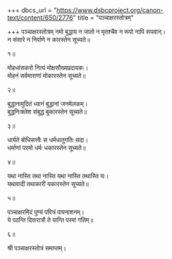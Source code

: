 +++
dbcs_url = "https://www.dsbcproject.org/canon-text/content/650/2776"
title = "पञ्चाक्षरस्तोत्रम्"

+++
पञ्चाक्षरस्तोत्रम्
नमो बुद्धाय
न जातो न मृतश्चैव न रूपो नापि रूपवान्।  
न संसारे न निर्वाणे न कारस्तेन सूच्यते॥

१॥

मोहध्वंसकरो नित्यं मोक्षसौख्यप्रदायकः।  
मोहनं सर्वमाराणां मोकारस्तेन सूच्यते॥

२॥

बुद्धानामुदितं ध्यानं बुद्धानां जनमेलकम्।  
बुद्धनिःक्लेश संबुद्ध बुकारस्तेन सूच्यते॥

३॥

धार्यते बोधिसत्त्वैः स धर्मधातुगतिः सदा।  
धर्माणां परमो धर्मः धकारस्तेन सूच्यते॥

४॥

यथा नास्ति तथा नास्ति यथा नास्ति तथास्ति यः।  
यथावादी तथाकारी यकारस्तेन सूच्यते॥

५॥

पञ्चाक्षरमिदं पुण्यं पवित्रं पापनाशनम्।  
ये पठन्ति दिवारात्रौ ते यान्ति परमां गतिम्॥

६॥

श्री पञ्चाक्षरस्तोत्रं समाप्तम्।  
